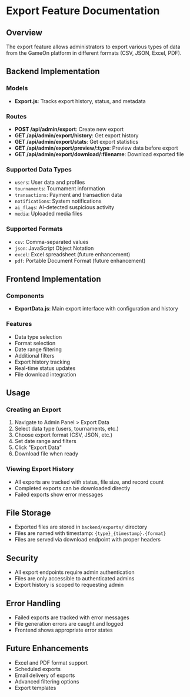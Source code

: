 # Export Feature Documentation

## Overview
The export feature allows administrators to export various types of data from the GameOn platform in different formats (CSV, JSON, Excel, PDF).

## Backend Implementation

### Models
- **Export.js**: Tracks export history, status, and metadata

### Routes
- **POST /api/admin/export**: Create new export
- **GET /api/admin/export/history**: Get export history
- **GET /api/admin/export/stats**: Get export statistics
- **GET /api/admin/export/preview/:type**: Preview data before export
- **GET /api/admin/export/download/:filename**: Download exported file

### Supported Data Types
- `users`: User data and profiles
- `tournaments`: Tournament information
- `transactions`: Payment and transaction data
- `notifications`: System notifications
- `ai_flags`: AI-detected suspicious activity
- `media`: Uploaded media files

### Supported Formats
- `csv`: Comma-separated values
- `json`: JavaScript Object Notation
- `excel`: Excel spreadsheet (future enhancement)
- `pdf`: Portable Document Format (future enhancement)

## Frontend Implementation

### Components
- **ExportData.js**: Main export interface with configuration and history

### Features
- Data type selection
- Format selection
- Date range filtering
- Additional filters
- Export history tracking
- Real-time status updates
- File download integration

## Usage

### Creating an Export
1. Navigate to Admin Panel > Export Data
2. Select data type (users, tournaments, etc.)
3. Choose export format (CSV, JSON, etc.)
4. Set date range and filters
5. Click "Export Data"
6. Download file when ready

### Viewing Export History
- All exports are tracked with status, file size, and record count
- Completed exports can be downloaded directly
- Failed exports show error messages

## File Storage
- Exported files are stored in `backend/exports/` directory
- Files are named with timestamp: `{type}_{timestamp}.{format}`
- Files are served via download endpoint with proper headers

## Security
- All export endpoints require admin authentication
- Files are only accessible to authenticated admins
- Export history is scoped to requesting admin

## Error Handling
- Failed exports are tracked with error messages
- File generation errors are caught and logged
- Frontend shows appropriate error states

## Future Enhancements
- Excel and PDF format support
- Scheduled exports
- Email delivery of exports
- Advanced filtering options
- Export templates 